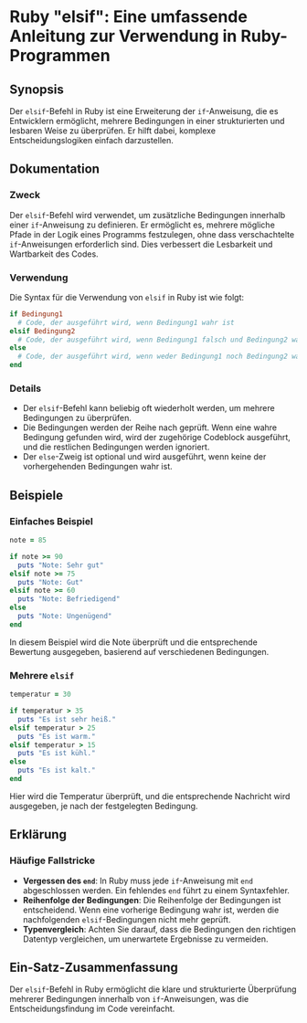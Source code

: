<!--
Meta Description: # Ruby "elsif": Eine umfassende Anleitung zur Verwendung in Ruby-Programmen ## Synopsis Der `elsif`-Befehl in Ruby ist eine Erweiterung der `if`-Anwei...
Meta Keywords: der, die, elsif, ist, bedingungen
-->

# Ruby "elsif": Eine umfassende Anleitung zur Verwendung in Ruby-Programmen

## Synopsis
Der `elsif`-Befehl in Ruby ist eine Erweiterung der `if`-Anweisung, die es Entwicklern ermöglicht, mehrere Bedingungen in einer strukturierten und lesbaren Weise zu überprüfen. Er hilft dabei, komplexe Entscheidungslogiken einfach darzustellen.

## Dokumentation
### Zweck
Der `elsif`-Befehl wird verwendet, um zusätzliche Bedingungen innerhalb einer `if`-Anweisung zu definieren. Er ermöglicht es, mehrere mögliche Pfade in der Logik eines Programms festzulegen, ohne dass verschachtelte `if`-Anweisungen erforderlich sind. Dies verbessert die Lesbarkeit und Wartbarkeit des Codes.

### Verwendung
Die Syntax für die Verwendung von `elsif` in Ruby ist wie folgt:

```ruby
if Bedingung1
  # Code, der ausgeführt wird, wenn Bedingung1 wahr ist
elsif Bedingung2
  # Code, der ausgeführt wird, wenn Bedingung1 falsch und Bedingung2 wahr ist
else
  # Code, der ausgeführt wird, wenn weder Bedingung1 noch Bedingung2 wahr sind
end
```

### Details
- Der `elsif`-Befehl kann beliebig oft wiederholt werden, um mehrere Bedingungen zu überprüfen.
- Die Bedingungen werden der Reihe nach geprüft. Wenn eine wahre Bedingung gefunden wird, wird der zugehörige Codeblock ausgeführt, und die restlichen Bedingungen werden ignoriert.
- Der `else`-Zweig ist optional und wird ausgeführt, wenn keine der vorhergehenden Bedingungen wahr ist.

## Beispiele
### Einfaches Beispiel
```ruby
note = 85

if note >= 90
  puts "Note: Sehr gut"
elsif note >= 75
  puts "Note: Gut"
elsif note >= 60
  puts "Note: Befriedigend"
else
  puts "Note: Ungenügend"
end
```
In diesem Beispiel wird die Note überprüft und die entsprechende Bewertung ausgegeben, basierend auf verschiedenen Bedingungen.

### Mehrere `elsif`
```ruby
temperatur = 30

if temperatur > 35
  puts "Es ist sehr heiß."
elsif temperatur > 25
  puts "Es ist warm."
elsif temperatur > 15
  puts "Es ist kühl."
else
  puts "Es ist kalt."
end
```
Hier wird die Temperatur überprüft, und die entsprechende Nachricht wird ausgegeben, je nach der festgelegten Bedingung.

## Erklärung
### Häufige Fallstricke
- **Vergessen des `end`**: In Ruby muss jede `if`-Anweisung mit `end` abgeschlossen werden. Ein fehlendes `end` führt zu einem Syntaxfehler.
- **Reihenfolge der Bedingungen**: Die Reihenfolge der Bedingungen ist entscheidend. Wenn eine vorherige Bedingung wahr ist, werden die nachfolgenden `elsif`-Bedingungen nicht mehr geprüft.
- **Typenvergleich**: Achten Sie darauf, dass die Bedingungen den richtigen Datentyp vergleichen, um unerwartete Ergebnisse zu vermeiden.

## Ein-Satz-Zusammenfassung
Der `elsif`-Befehl in Ruby ermöglicht die klare und strukturierte Überprüfung mehrerer Bedingungen innerhalb von `if`-Anweisungen, was die Entscheidungsfindung im Code vereinfacht.